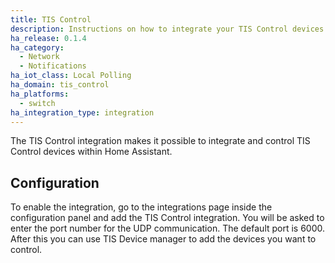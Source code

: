 ```yaml
---
title: TIS Control
description: Instructions on how to integrate your TIS Control devices with home assistant.
ha_release: 0.1.4
ha_category:
  - Network
  - Notifications
ha_iot_class: Local Polling
ha_domain: tis_control
ha_platforms:
  - switch
ha_integration_type: integration
---
```


The TIS Control integration makes it possible to integrate and control TIS Control devices within Home Assistant.

## Configuration

To enable the integration, go to the integrations page inside the configuration panel and add the TIS Control integration. You will be asked to enter the port number for the UDP communication. The default port is 6000.
After this you can use TIS Device manager to add the devices you want to control.
